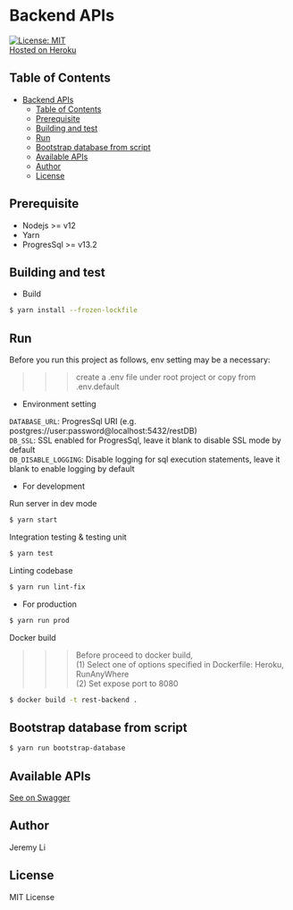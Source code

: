 # Backend APIs
[![License: MIT](https://img.shields.io/badge/License-MIT-yellow.svg)](https://opensource.org/licenses/MIT)  
[Hosted on Heroku](https://glints-node-js-backend.herokuapp.com) 

## Table of Contents
- [Backend APIs](#backend-apis)
  - [Table of Contents](#table-of-contents)
  - [Prerequisite](#prerequisite)
  - [Building and test](#building-and-test)
  - [Run](#run)
  - [Bootstrap database from script](#bootstrap-database-from-script)
  - [Available APIs](#available-apis)
  - [Author](#author)
  - [License](#license)

Prerequisite
-----
* Nodejs >= v12
* Yarn
* ProgresSql >= v13.2

Building and test
-----

* Build
  
```bash
$ yarn install --frozen-lockfile
```

Run
-----

Before you run this project as follows, env setting may be a necessary:
>>> create a .env file under root project or copy from .env.default
* Environment setting

`DATABASE_URL`: ProgresSql URI (e.g. postgres://user:password@localhost:5432/restDB)  
`DB_SSL`: SSL enabled for ProgresSql, leave it blank to disable SSL mode by default  
`DB_DISABLE_LOGGING`: Disable logging for sql execution statements, leave it blank to enable logging by default  

* For development

Run server in dev mode
```bash
$ yarn start
```

Integration testing & testing unit
```bash
$ yarn test
```

Linting codebase
```bash
$ yarn run lint-fix
```

* For production

```bash
$ yarn run prod
```

Docker build
>>> Before proceed to docker build,  
>>> (1) Select one of options specified in Dockerfile: Heroku, RunAnyWhere  
>>> (2) Set expose port to 8080

```bash
$ docker build -t rest-backend .
```

Bootstrap database from script
-----

```bash
$ yarn run bootstrap-database
```


Available APIs
-----

[See on Swagger](https://glints-node-js-backend.herokuapp.com/api-docs)

Author
-----
Jeremy Li

License
-----
MIT License
